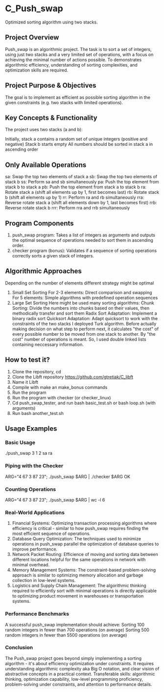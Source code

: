 # C_Push_swap
Optimized sorting algorithm using two stacks.

## Project Overview
Push_swap is an algorithmic project. The task is to sort a set of integers, using just two stacks and a very limited set of operations, with a focus on achieving the minimal number of actions possible. 
To demonstrates algorithmic efficiency, understanding of sorting complexities, and optimization skills are required.

## Project Purpose & Objectives
The goal is to implement as efficient as possible sorting algorithm in the given constraints (e.g. two stacks with limited operations).

## Key Concepts & Functionality
The project uses two stacks (a and b):

Initially, stack a contains a random set of unique integers (positive and negative)
Stack b starts empty
All numbers should be sorted in stack a in ascending order

## Only Available Operations
sa: Swap the top two elements of stack a
sb: Swap the top two elements of stack b
ss: Perform sa and sb simultaneously
pa: Push the top element from stack b to stack a
pb: Push the top element from stack a to stack b
ra: Rotate stack a (shift all elements up by 1, first becomes last)
rb: Rotate stack b (shift all elements up by 1)
rr: Perform ra and rb simultaneously
rra: Reverse rotate stack a (shift all elements down by 1, last becomes first)
rrb: Reverse rotate stack b
rrr: Perform rra and rrb simultaneously

## Program Components
1. push_swap program: Takes a list of integers as arguments and outputs the optimal sequence of operations needed to sort them in ascending order.
2. checker program (bonus): Validates if a sequence of sorting operations correctly sorts a given stack of integers.

## Algorithmic Approaches
Depending on the number of elements different strategy might be optimal
1. Small Set Sorting
For 2-3 elements: Direct comparison and swapping
For 5 elements: Simple algorithms with predefined operation sequences
2. Large Set Sorting
Here might be used many sorting algorithms:
Chunk Sorting: Divide the numbers into chunks based on their values, then methodically transfer and sort them
Radix Sort Adaptation: Implement a binary radix sort
Quicksort Adaptation: Adapt quicksort to work with the constraints of the two stacks
I deployed Turk algorithm. Before actually making decision on what step to perform next, it calculates "the cost" of every possible number to be moved from one stack to another.
By "the cost" number of operations is meant.
So, I used double linked lists containing neccessary information.

## How to test it?
1. Clone the repository, cd
2. Clone the Libft repository https://github.com/gtretiak/C_libft
3. Name it Libft
4. Compile with make an make_bonus commands
5. Run the program
6. Run the program with checker (or checker_linux)
7. Cd push_swap_tester, and run bash basic_test.sh or bash loop.sh (with arguments)
8. Run bash another_test.sh
## Usage Examples

### Basic Usage
./push_swap 3 1 2
sa
ra

### Piping with the Checker
ARG="4 67 3 87 23"; ./push_swap $ARG | ./checker $ARG
OK

### Counting Operations
ARG="4 67 3 87 23"; ./push_swap $ARG | wc -l
6

### Real-World Applications
1. Financial Systems: Optimizing transaction processing algorithms where efficiency is critical - similar to how push_swap requires finding the most efficient sequence of operations.
2. Database Query Optimization: The techniques used to minimize operations in push_swap parallel the optimization of database queries to improve performance.
3. Network Packet Routing: Efficience of moving and sorting data between different locations helpful for the same operations in network with minimal overhead.
4. Memory Management Systems: The constraint-based problem-solving approach is similar to optimizing memory allocation and garbage collection in low-level systems.
5. Logistics and Supply Chain Management: The algorithmic thinking required to efficiently sort with minimal operations is directly applicable to optimizing product movement in warehouses or transportation systems.

### Performance Benchmarks
A successful push_swap implementation should achieve:
Sorting 100 random integers in fewer than 700 operations (on average)
Sorting 500 random integers in fewer than 5500 operations (on average)

### Conclusion
The Push_swap project goes beyond simply implementing a sorting algorithm - it's about efficiency optimization under constraints. It requires understanding algorithmic complexity aka Big O notation, and clear vision of abstractive concepts in a practical context. Transferable skills: algorithmic thinking, optimization capability, low-level programming proficiency, problem-solving under constraints, and attention to performance details.
